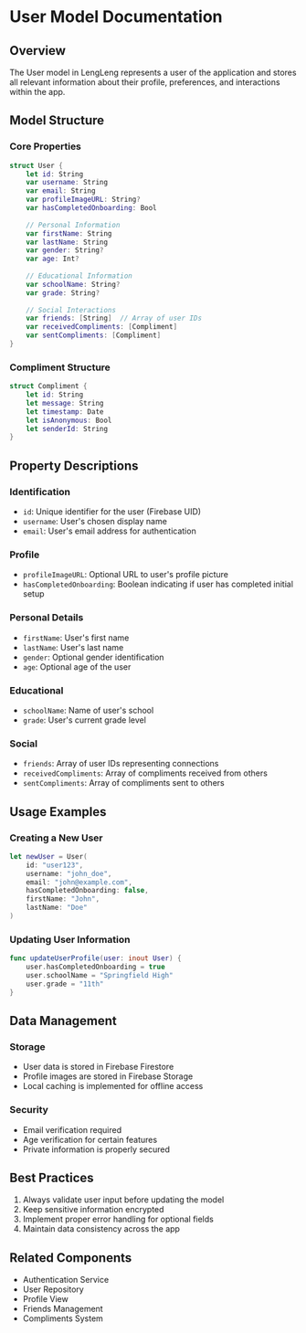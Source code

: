 # User Model Documentation

## Overview

The User model in LengLeng represents a user of the application and stores all relevant information about their profile, preferences, and interactions within the app.

## Model Structure

### Core Properties

```swift
struct User {
    let id: String
    var username: String
    var email: String
    var profileImageURL: String?
    var hasCompletedOnboarding: Bool
    
    // Personal Information
    var firstName: String
    var lastName: String
    var gender: String?
    var age: Int?
    
    // Educational Information
    var schoolName: String?
    var grade: String?
    
    // Social Interactions
    var friends: [String]  // Array of user IDs
    var receivedCompliments: [Compliment]
    var sentCompliments: [Compliment]
}
```

### Compliment Structure

```swift
struct Compliment {
    let id: String
    let message: String
    let timestamp: Date
    let isAnonymous: Bool
    let senderId: String
}
```

## Property Descriptions

### Identification
- `id`: Unique identifier for the user (Firebase UID)
- `username`: User's chosen display name
- `email`: User's email address for authentication

### Profile
- `profileImageURL`: Optional URL to user's profile picture
- `hasCompletedOnboarding`: Boolean indicating if user has completed initial setup

### Personal Details
- `firstName`: User's first name
- `lastName`: User's last name
- `gender`: Optional gender identification
- `age`: Optional age of the user

### Educational
- `schoolName`: Name of user's school
- `grade`: User's current grade level

### Social
- `friends`: Array of user IDs representing connections
- `receivedCompliments`: Array of compliments received from others
- `sentCompliments`: Array of compliments sent to others

## Usage Examples

### Creating a New User

```swift
let newUser = User(
    id: "user123",
    username: "john_doe",
    email: "john@example.com",
    hasCompletedOnboarding: false,
    firstName: "John",
    lastName: "Doe"
)
```

### Updating User Information

```swift
func updateUserProfile(user: inout User) {
    user.hasCompletedOnboarding = true
    user.schoolName = "Springfield High"
    user.grade = "11th"
}
```

## Data Management

### Storage
- User data is stored in Firebase Firestore
- Profile images are stored in Firebase Storage
- Local caching is implemented for offline access

### Security
- Email verification required
- Age verification for certain features
- Private information is properly secured

## Best Practices

1. Always validate user input before updating the model
2. Keep sensitive information encrypted
3. Implement proper error handling for optional fields
4. Maintain data consistency across the app

## Related Components

- Authentication Service
- User Repository
- Profile View
- Friends Management
- Compliments System 